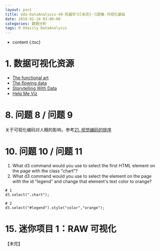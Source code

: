 ```yaml
---
layout: post
title: Uda-DataAnalysis-49-机器学习[未完]-习题集-可视化基础
date: 2018-02-18 03:00:00
categories: 数据分析
tags: R Udacity DataAnalysis 
---
```

* content
{:toc}

# 1. 数据可视化资源

- [The functional art](http://www.thefunctionalart.com/)
- [The flowing data](https://flowingdata.com/)
- [Storytelling With Data](http://www.storytellingwithdata.com/)
- [Help Me Viz](https://policyviz.com/helpmeviz/)

# 8. 问题 8 / 问题 9

关于可视化编码对人眼的影响，参考[21. 视觉编码的排序](http://road2ai.info/2018/02/18/Uda-DataAnalysis-47-visualizebasic/)

# 10. 问题 10 / 问题 11

1. What d3 command would you use to select the first HTML element on the page with the class "chart"?
2. What d3 command would you use to select the element on the page with the id "legend" and change that element's text color to orange?

```
# 1
d3.select(".chart");

# 2
d3.select("#legend").style("color","orange");
```

# 15. 迷你项目 1：RAW 可视化

【未完】
